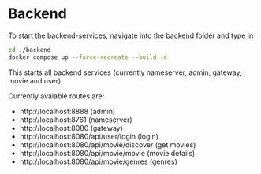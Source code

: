 # Backend

To start the backend-services, navigate into the backend folder and type in

```bash
cd ./backend
docker compose up --force-recreate --build -d
```

This starts all backend services (currently nameserver, admin, gateway, movie and user).

Currently avaiable routes are:

- http://localhost:8888 (admin)
- http://localhost:8761 (nameserver)
- http://localhost:8080 (gateway)
- http://localhost:8080/api/user/login (login)
- http://localhost:8080/api/movie/discover (get movies)
- http://localhost:8080/api/movie/movie (movie details)
- http://localhost:8080/api/movie/genres (genres)
